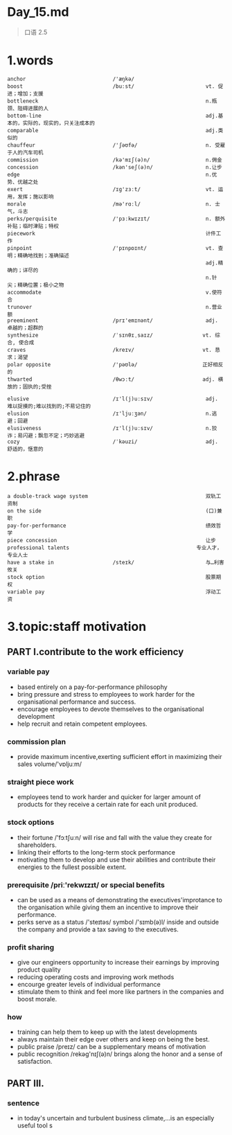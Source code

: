 # Day_15.md
> 口语 2.5
# 1.words
    anchor                            /'æŋkə/
    boost                             /buːst/                       vt. 促进；增加；支援
    bottleneck                                                      n.瓶颈、阻碍进展的人
    bottom-line                                                     adj.基本的，实际的，现实的，只关注成本的
    comparable                                                      adj.类似的
    chauffeur                         /'ʃəʊfə/                      n. 受雇于人的汽车司机
    commission                        /kə'mɪʃ(ə)n/                  n.佣金
    concession                        /kən'seʃ(ə)n/                 n.让步
    edge                                                            n.优势、优越之处
    exert                             /ɪg'zɜːt/                     vt. 运用，发挥；施以影响
    morale                            /mə'rɑːl/                     n. 士气，斗志
    perks/perquisite                  /'pɜːkwɪzɪt/                  n. 额外补贴；临时津贴；特权
    piecework                                                       计件工作
    pinpoint                          /'pɪnpɒɪnt/                   vt. 查明；精确地找到；准确描述
                                                                    adj.精确的；详尽的
                                                                    n.针尖；精确位置；极小之物
    accommodate                                                     v.使符合
    trunover                                                        n.营业额
    preeminent                        /prɪ'emɪnənt/                 adj. 卓越的；超群的
    synthesize                        /ˈsɪnθɪˌsaɪz/                vt. 综合, 使合成
    craves                            /kreɪv/                      vt. 恳求；渴望
    polar opposite                    /'pəʊlə/                     正好相反的
    thwarted                          /θwɔːt/                      adj. 横放的；固执的;受挫

    elusive                           /ɪ'l(j)uːsɪv/                 adj. 难以捉摸的;难以找到的;不易记住的 
    elusion                           /ɪ'ljuːʒən/                   n.逃避；回避
    elusiveness                       /ɪ'l(j)uːsɪv/                 n.狡诈；易闪避；飘忽不定；巧妙逃避
    cozy                              /ˈkəuzi/                      adj. 舒适的，惬意的
# 2.phrase
    a double-track wage system                                      双轨工资制
    on the side                                                     (口)兼职
    pay-for-performance                                             绩效哲学
    piece concession                                                让步
    professional talents                                         专业人才，专业人士
    have a stake in                   /steɪk/                       与…利害攸关 
    stock option                                                    股票期权
    variable pay                                                    浮动工资

# 3.topic:staff motivation
## PART I.contribute to the work efficiency
### variable pay
- based entirely on a pay-for-performance philosophy
- bring pressure and stress to employees to work harder for the organisational performance and success.
- encourage employees to devote themselves to the organisational development
- help recruit and retain competent employees.

### commission plan
- provide maximum incentive,exerting sufficient effort in maximizing their sales volume/'vɒljuːm/

### straight piece work
- employees tend to work harder and quicker for larger amount of products for they receive a certain rate for each unit produced.

### stock options
- their fortune /'fɔːtʃuːn/ will rise and fall with the value they create for shareholders.
- linking their efforts to the long-term stock performance
- motivating them to develop and use their abilities and contribute their energies to the fullest possible extent.

### prerequisite /priː'rekwɪzɪt/ or special benefits
- can be used as a means of demonstrating the executives'improtance to the organisation while giving them an incentive to improve their performance.
- perks serve as a status /'steɪtəs/ symbol /'sɪmb(ə)l/ inside and outside the company and provide a tax saving to the executives.

### profit sharing
- give our engineers opportunity to increase their earnings by improving product quality
- reducing operating costs and improving work methods 
- encourge greater levels of individual performance 
- stimulate them to think and feel more like partners in the companies and boost morale.

### how
- training can help them to keep up with the latest developments
- always maintain their edge over others and keep on being the best.
- public praise /preɪz/ can be a supplementary means of motivation
- public recognition /rekəg'nɪʃ(ə)n/ brings along the honor and a sense of satisfaction.

## PART III.
### sentence
- in today's uncertain and turbulent business climate,...is an especially useful tool
s









